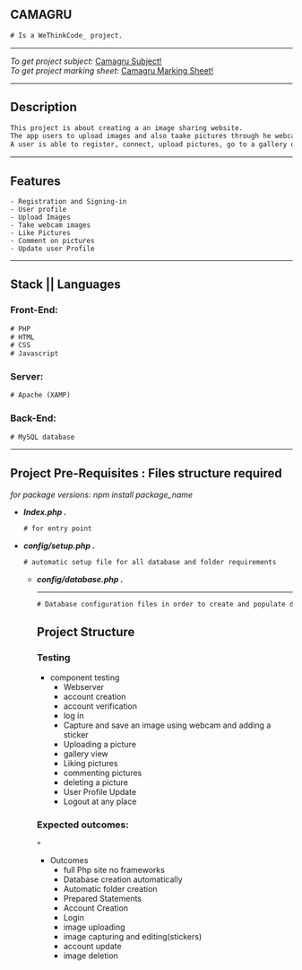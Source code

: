 ## CAMAGRU

```diff
# Is a WeThinkCode_ project.
```


<hr />

<em>To get project subject:</em> [Camagru Subject!](https://github.com/wethinkcode-students/web/tree/master/1%20-%20camagru/camagru.en.pdf)<br />
<em>To get project marking sheet:</em> [Camagru Marking Sheet!](https://github.com/wethinkcode-students/web/tree/master/1%20-%20camagru/camagru.markingsheet.pdf)

<hr />

<h2> Description </h2>

 ```diff
 This project is about creating a an image sharing website.
 The app users to upload images and also taake pictures through he webcam and add stickers.
 A user is able to register, connect, upload pictures, go to a gallery of all images by other users and like them and comment.
```


<hr />

<h2> Features</h2>  

```
- Registration and Signing-in
- User profile
- Upload Images
- Take webcam images
- Like Pictures
- Comment on pictures
- Update user Profile
```
<hr />

<h2> Stack || Languages</h2> 

<h3> Front-End: </h3>

```diff
# PHP
# HTML
# CSS
# Javascript
```

<h3> Server: </h3>

```diff
# Apache (XAMP)
```
  
<h3> Back-End: </h3>

```diff
# MySQL database
```

<hr />

<h2>Project Pre-Requisites : Files structure required</h2>
<em>for package versions: npm install package_name</em>

 <ul>
    <li>
      <em>
        <strong>
          Index.php . 
        </strong>
       </em>
    </li>
    
```diff
# for entry point
```
    
   <li>
      <em>
        <strong>
          config/setup.php . 
        </strong>
       </em>
    </li>
    
```diff
# automatic setup file for all database and folder requirements
```

  <ul>
   <li>
      <em>
        <strong>
          config/database.php . 
        </strong>
       </em>
    </li>

<hr />

```diff
# Database configuration files in order to create and populate databases in a secure way
```

<h2> Project Structure </h2>

<h3> Testing </h3>

- component testing
   - Webserver
   - account creation
   - account verification
   - log in
   - Capture and save an image using webcam and adding a sticker
   - Uploading a picture
   - gallery view
   - Liking pictures
   - commenting pictures
   - deleting a picture
   - User Profile Update
   - Logout at any place
     
<h3> Expected outcomes: </h3>

```diff
+
```

 - Outcomes
   - full Php site no frameworks
   - Database creation automatically
   - Automatic folder creation
   - Prepared Statements
   - Account Creation
   - Login
   - image uploading
   - image capturing and editing(stickers)
   - account update
   - image deletion
